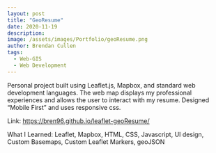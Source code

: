 ```yaml
---
layout: post
title: "GeoResume"
date: 2020-11-19
description:
image: /assets/images/Portfolio/geoResume.png
author: Brendan Cullen
tags:
  - Web-GIS
  - Web Development
---
```

Personal project built using Leaflet.js, Mapbox, and standard web development languages. The web map displays my professional experiences and allows the user to interact with my resume. Designed “Mobile First” and uses responsive css.

Link: https://bren96.github.io/leaflet-geoResume/

What I Learned: Leaflet, Mapbox, HTML, CSS, Javascript, UI design, Custom Basemaps, Custom Leaflet Markers, geoJSON